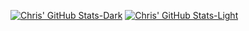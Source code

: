 [![Chris' GitHub Stats-Dark](https://github-readme-stats.vercel.app/api?username=chrismarquezz&hide=contribs&show_icons=true&rank_icon=github&theme=dark&icon_color=1f6feb#gh-dark-mode-only)](https://github.com/anuraghazra/github-readme-stats#gh-dark-mode-only)
[![Chris' GitHub Stats-Light](https://github-readme-stats.vercel.app/api?username=chrismarquezz&hide=contribs&show_icons=true&rank_icon=github&theme=default&icon_color=1f6feb#gh-light-mode-only)](https://github.com/anuraghazra/github-readme-stats#gh-light-mode-only)
